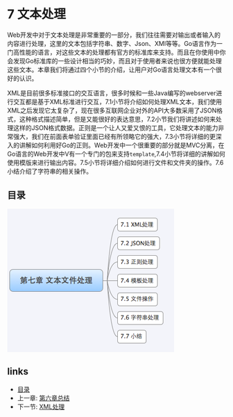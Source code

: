 # 7 文本处理
Web开发中对于文本处理是非常重要的一部分，我们往往需要对输出或者输入的内容进行处理，这里的文本包括字符串、数字、Json、XMl等等。Go语言作为一门高性能的语言，对这些文本的处理都有官方的标准库来支持。而且在你使用中你会发现Go标准库的一些设计相当的巧妙，而且对于使用者来说也很方便就能处理这些文本。本章我们将通过四个小节的介绍，让用户对Go语言处理文本有一个很好的认识。

XML是目前很多标准接口的交互语言，很多时候和一些Java编写的webserver进行交互都是基于XML标准进行交互，7.1小节将介绍如何处理XML文本，我们使用XML之后发现它太复杂了，现在很多互联网企业对外的API大多数采用了JSON格式，这种格式描述简单，但是又能很好的表达意思，7.2小节我们将讲述如何来处理这样的JSON格式数据。正则是一个让人又爱又恨的工具，它处理文本的能力非常强大，我们在前面表单验证里面已经有所领略它的强大，7.3小节将详细的更深入的讲解如何利用好Go的正则。Web开发中一个很重要的部分就是MVC分离，在Go语言的Web开发中V有一个专门的包来支持`template`,7.4小节将详细的讲解如何使用模版来进行输出内容。7.5小节将详细介绍如何进行文件和文件夹的操作。7.6小结介绍了字符串的相关操作。

## 目录
   ![](images/navi7.png?raw=true)

## links
   * [目录](<preface.md>)
   * 上一章: [第六章总结](<06.5.md>)
   * 下一节: [XML处理](<07.1.md>)
